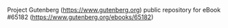 Project Gutenberg (https://www.gutenberg.org) public repository for eBook #65182 (https://www.gutenberg.org/ebooks/65182)
